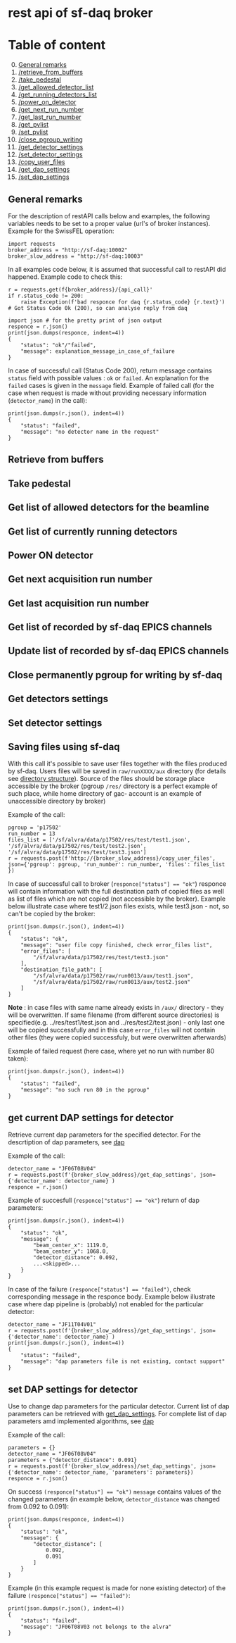 # rest api of sf-daq broker

# Table of content
0. [General remarks](#general_remarks)
1. [/retrieve_from_buffers](#retrieve_from_buffers)
2. [/take_pedestal](#take_pedestal)
3. [/get_allowed_detector_list](#get_allowed_detector_list)
4. [/get_running_detectors_list](#get_running_detectors_list)
5. [/power_on_detector](#power_on_detector)
6. [/get_next_run_number](#get_next_run_number)
7. [/get_last_run_number](#get_last_run_number)
8. [/get_pvlist](#get_pvlist)
9. [/set_pvlist](#set_pvlist)
10. [/close_pgroup_writing](#close_pgroup_writing)
11. [/get_detector_settings](#get_detector_settings)
12. [/set_detector_settings](#set_detector_settings)
13. [/copy_user_files](#copy_user_files)
14. [/get_dap_settings](#get_dap_settings)
15. [/set_dap_settings](#set_dap_settings)

<a id="general_remarks"></a>
## General remarks
For the description of restAPI calls below and examples, the following variables needs to be set to a proper value (url's of broker instances). Example for the SwissFEL operation:
```
import requests
broker_address = "http://sf-daq:10002"
broker_slow_address = "http://sf-daq:10003"
```

In all examples code below, it is assumed that successful call to restAPI did happened. Example code to check this:
```
r = requests.get(f{broker_address}/{api_call}'
if r.status_code != 200:
    raise Exception(f'bad responce for daq {r.status_code} {r.text}')
# Got Status Code 0k (200), so can analyse reply from daq

import json # for the pretty print of json output
responce = r.json()
print(json.dumps(responce, indent=4))
{
    "status": "ok"/"failed",
    "message": explanation_message_in_case_of_failure
}
```
In case of successful call (Status Code 200), return message contains `status` field with possible values : `ok` or `failed`. An explanation for the `failed` cases is given in the `message` field. Example of failed call (for the case when request is made without providing necessary information (`detector_name`) in the call):
```
print(json.dumps(r.json(), indent=4))
{
    "status": "failed",
    "message": "no detector name in the request"
}
```

<a id="retrieve_from_buffers"></a>
## Retrieve from buffers  

<a id="take_pedestal"></a>
## Take pedestal  

<a id="get_allowed_detector_list"></a>
## Get list of allowed detectors for the beamline

<a id="get_running_detectors_list"></a>
## Get list of currently running detectors 

<a id="power_on_detector"></a>
## Power ON detector

<a id="get_next_run_number"></a>
## Get next acquisition run number

<a id="get_last_run_number"></a>
## Get last acquisition run number

<a id="get_pvlist"></a>
## Get list of recorded by sf-daq EPICS channels 

<a id="set_pvlist"></a>
## Update list of recorded by sf-daq EPICS channels

<a id="close_pgroup_writing"></a>
## Close permanently pgroup for writing by sf-daq

<a id="get_detector_settings"></a>
## Get detectors settings

<a id="set_detector_settings"></a>
## Set detector settings 

<a id="copy_user_files"></a>
## Saving files using sf-daq  
With this call it's possible to save user files together with the files produced by sf-daq. Users files will be saved in `raw/runXXXX/aux` directory (for details see [directory structure](https://github.com/paulscherrerinstitute/sf_daq_broker#directory-structure)). Source of the files should be storage place accessible by the broker (pgroup `/res/` directory is a perfect example of such place, while home directory of gac- account is an example of unaccessible directory by broker)

Example of the call:
```
pgroup = 'p17502'
run_number = 13
files_list = ['/sf/alvra/data/p17502/res/test/test1.json', '/sf/alvra/data/p17502/res/test/test2.json', '/sf/alvra/data/p17502/res/test/test3.json']
r = requests.post(f'http://{broker_slow_address}/copy_user_files', json={'pgroup': pgroup, 'run_number': run_number, 'files': files_list })
```

In case of successful call to broker (`responce["status"] == "ok"`) responce will contain information with the full destination path of copied files as well as list of files which are not copied (not accessible by the broker). Example below illustrate case where test1/2.json files exists, while test3.json - not, so can't be copied by the broker:
```
print(json.dumps(r.json(), indent=4))
{
    "status": "ok",
    "message": "user file copy finished, check error_files list",
    "error_files": [
        "/sf/alvra/data/p17502/res/test/test3.json"
    ],
    "destination_file_path": [
        "/sf/alvra/data/p17502/raw/run0013/aux/test1.json",
        "/sf/alvra/data/p17502/raw/run0013/aux/test2.json"
    ]
}
```
**Note** : in case files with same name already exists in `/aux/` directory - they will be overwritten. If same filename (from different source directories) is specified(e.g. ../res/test1/test.json and ../res/test2/test.json) - only last one will be copied successfully and in this case `error_files` will not contain other files (they were copied successfuly, but were overwritten afterwards)

Example of failed request (here case, where yet no run with number 80 taken):
```
print(json.dumps(r.json(), indent=4))
{
    "status": "failed",
    "message": "no such run 80 in the pgroup"
}
```
<a id="get_dap_settings"></a>
## get current DAP settings for detector
Retrieve current dap parameters for the specified detector. For the descrtiption of dap parameters, see [dap](https://gitlab.psi.ch/sf-daq/dap)

Example of the call:
```
detector_name = "JF06T08V04"
r = requests.post(f'{broker_slow_address}/get_dap_settings', json={'detector_name': detector_name} )
responce = r.json()
```
Example of succesfull (`responce["status"] == "ok"`) return of dap parameters:
```
print(json.dumps(r.json(), indent=4))
{
    "status": "ok",
    "message": {
        "beam_center_x": 1119.0,
        "beam_center_y": 1068.0,
        "detector_distance": 0.092,
        ...<skipped>...
    }
}
```
In case of the failure `(responce["status"] == "failed")`, check corresponding message in the responce body. Example below illustrate case where dap pipeline is (probably) not enabled for the particular detector:
```
detector_name = "JF11T04V01"
r = requests.post(f'{broker_slow_address}/get_dap_settings', json={'detector_name': detector_name} )
print(json.dumps(r.json(), indent=4))
{
    "status": "failed",
    "message": "dap parameters file is not existing, contact support"
}

```

<a id="set_dap_settings"></a>
## set DAP settings for detector
Use to change dap parameters for the particular detector. Current list of dap parameters can be retrieved with [get_dap_settings](#get_dap_settings). For complete list of dap parameters amd implemented algorithms, see [dap](https://gitlab.psi.ch/sf-daq/dap)

Example of the call:
```
parameters = {}
detector_name = "JF06T08V04"
parameters = {"detector_distance": 0.091}
r = requests.post(f'{broker_slow_address}/set_dap_settings', json={'detector_name': detector_name, 'parameters': parameters})
responce = r.json()
```
On success `(responce["status"] == "ok")` `message` contains values of the changed parameters (in example below, `detector_distance` was changed from 0.092 to 0.091):
```
print(json.dumps(responce, indent=4))
{
    "status": "ok",
    "message": {
        "detector_distance": [
            0.092,
            0.091
        ]
    }
}

```
Example (in this example request is made for none existing detector) of the failure `(responce["status"] == "failed")`:
```
print(json.dumps(r.json(), indent=4))
{
    "status": "failed",
    "message": "JF06T08V03 not belongs to the alvra"
}
```
